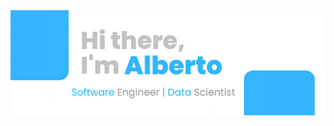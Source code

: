<img src="banner.png" width="850"/>

<!--**albertopirillo/albertopirillo** is a ✨ _special_ ✨ repository because its `README.md` (this file) appears on your GitHub profile.-->

<!--
Here are some ideas to get you started:
- 🔭 I’m currently working on ...
- 🌱 I’m currently learning ...
- 👯 I’m looking to collaborate on ...
- 🤔 I’m looking for help with ...
- 💬 Ask me about ...
- 📫 How to reach me: ...
- 😄 Pronouns: ...
- ⚡ Fun fact: ...
-->